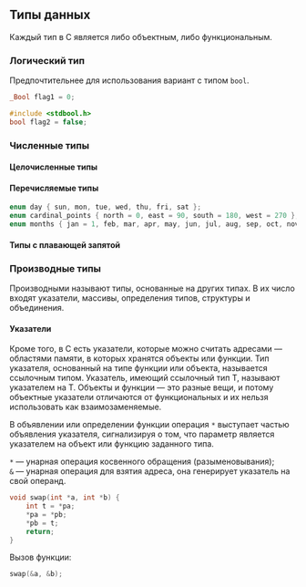 

## Типы данных<a name="types"></a>
Каждый тип в C является либо объектным, либо функциональным.
### Логический тип
Предпочтительнее для использования вариант с типом `bool`.
```c
_Bool flag1 = 0;
```
```c
#include <stdbool.h>
bool flag2 = false;
```
### Численные типы
#### Целочисленные типы

#### Перечисляемые типы
```c
enum day { sun, mon, tue, wed, thu, fri, sat };
enum cardinal_points { north = 0, east = 90, south = 180, west = 270 };
enum months { jan = 1, feb, mar, apr, may, jun, jul, aug, sep, oct, nov, dec };
```

#### Типы с плавающей запятой

### Производные типы
Производными называют типы, основанные на других типах. В их число входят указатели, массивы, определения типов, структуры и объединения.

#### Указатели <a name="pointers"></a>
Кроме того, в C есть указатели, которые можно считать адресами — областями памяти, в которых хранятся объекты или функции. Тип указателя, основанный на типе функции или объекта, называется ссылочным типом. Указатель, имеющий ссылочный тип T, называют указателем на T.
Объекты и функции — это разные вещи, и потому объектные указатели отличаются от функциональных и их нельзя использовать как взаимозаменяемые.  

В объявлении или определении функции операция `*` выступает частью объявления указателя, сигнализируя о том, что параметр является указателем на объект или функцию заданного типа.  

`*` — унарная операция косвенного обращения (разыменовывания);  
`&` — унарная операция для взятия адреса, она генерирует указатель на свой операнд.  

```c
void swap(int *a, int *b) {
    int t = *pa;
    *pa = *pb;
    *pb = t;
    return;
}
```
Вызов функции:
```c
swap(&a, &b);
```

